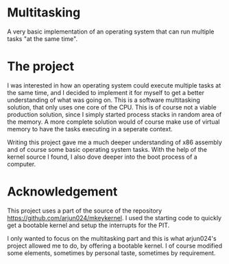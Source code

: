 # Multitasking
A very basic implementation of an operating system that can run multiple tasks "at the same time".

# The project

I was interested in how an operating system could execute multiple tasks at the same time, and I decided to implement it for myself to get a better understanding of what was going on. This is a software multitasking solution, that only uses one core of the CPU. This is of course not a viable production solution, since I simply started process stacks in random area of the memory. A more complete solution would of course make use of virtual memory to have the tasks executing in a seperate context. 

Writing this project gave me a much deeper understanding of x86 assembly and of course some basic operating system tasks. With the help of the kernel source I found, I also dove deeper into the boot process of a computer.

# Acknowledgement

This project uses a part of the source of the repository https://github.com/arjun024/mkeykernel. I used the starting code to quickly get a bootable kernel and setup the interrupts for the PIT. 

I only wanted to focus on the multitasking part and this is what arjun024's project allowed me to do, by offering a bootable kernel. I of course modified some elements, sometimes by personal taste, sometimes by requirement. 
